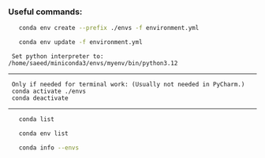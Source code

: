### Useful commands:
```bash
   conda env create --prefix ./envs -f environment.yml
```
```bash
   conda env update -f environment.yml
```
     Set python interpreter to: /home/saeed/miniconda3/envs/myenv/bin/python3.12
---
     Only if needed for terminal work: (Usually not needed in PyCharm.)
     conda activate ./envs
     conda deactivate

---
```bash
   conda list
```
```bash
   conda env list
```
```bash
   conda info --envs
```

